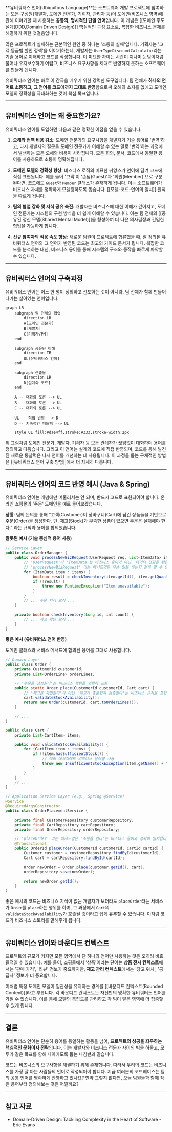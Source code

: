 **유비쿼터스 언어(Ubiquitous Language)**는 소프트웨어 개발 프로젝트에 참여하는 모든 구성원(개발자, 도메인 전문가, 기획자, 관리자 등)이 도메인(비즈니스 영역)에 관해 이야기할 때 사용하는 **공통의, 명시적인 단일 언어**입니다. 이 개념은 [[도메인 주도 설계(DDD,Domain Driven Design)]] 핵심적인 구성 요소로, 복잡한 비즈니스 문제를 해결하기 위한 첫걸음입니다.

많은 프로젝트가 실패하는 근본적인 원인 중 하나는 '소통의 실패'입니다. 기획자는 '고객 등급별 할인 정책'을 이야기하는데, 개발자는 `UserTypeDiscountCalculator`라는 기술 용어로 이해하고 코드를 작성합니다. 이 미묘한 차이는 시간이 지나며 눈덩이처럼 불어나 유지보수하기 어렵고, 비즈니스 요구사항을 제대로 반영하지 못하는 소프트웨어를 만들게 됩니다.

유비쿼터스 언어는 바로 이 간극을 메우기 위한 강력한 도구입니다. 팀 전체가 **하나의 언어로 소통하고, 그 언어를 코드에까지 그대로 반영**함으로써 오해의 소지를 없애고 도메인 모델의 정확성을 극대화하는 것이 핵심 목표입니다.

---

## 유비쿼터스 언어는 왜 중요한가요?

유비쿼터스 언어를 도입하면 다음과 같은 명확한 이점을 얻을 수 있습니다.

1. **오해와 번역 비용 감소**: 도메인 전문가의 요구사항을 개발자가 기술 용어로 '번역'하고, 다시 개발자의 질문을 도메인 전문가가 이해할 수 있는 말로 '번역'하는 과정에서 발생하는 모든 오해와 비용이 사라집니다. 모든 회의, 문서, 코드에서 동일한 용어를 사용하므로 소통이 명확해집니다.
    
2. **도메인 모델의 정확성 향상**: 비즈니스 로직의 미묘한 뉘앙스가 언어에 담겨 코드에 직접 표현됩니다. 예를 들어 '고객'이 '손님(Guest)'과 '회원(Member)'으로 구분된다면, 코드에도 `Guest`와 `Member` 클래스가 존재하게 됩니다. 이는 소프트웨어가 비즈니스 자체를 정확하게 모델링하도록 돕습니다. [[모델-코드-언어의 일치]] 원칙을 따르게 됩니다.
    
3. **팀의 협업 강화 및 지식 공유 촉진**: 개발자는 비즈니스에 대한 이해가 깊어지고, 도메인 전문가는 시스템의 구현 방식을 더 쉽게 이해할 수 있습니다. 이는 팀 전체의 [[공유된 정신 모델(Shared Mental Model)]]을 형성하여 더 나은 의사결정과 긴밀한 협업을 가능하게 합니다.
    
4. **신규 참여자의 적응 속도 향상**: 새로운 팀원이 프로젝트에 합류했을 때, 잘 정의된 유비쿼터스 언어와 그 언어가 반영된 코드는 최고의 가이드 문서가 됩니다. 복잡한 코드를 분석하는 대신, 비즈니스 용어를 통해 시스템의 구조와 동작을 빠르게 파악할 수 있습니다.
    

---

## 유비쿼터스 언어의 구축과정

유비쿼터스 언어는 어느 한 명이 정의하고 선포하는 것이 아니라, 팀 전체가 함께 만들어나가는 살아있는 언어입니다.

```mermaid
graph LR
    subgraph 팀 전체의 협업
        direction LR
        A[도메인 전문가]
        B[개발자]
        C[기획자/PM]
    end

    subgraph 공유된 이해
        direction TB
        UL[유비쿼터스 언어]
    end

    subgraph 산출물
        direction LR
        D[설계와 코드]
    end

    A -- 대화와 토론 --> UL
    B -- 대화와 토론 --> UL
    C -- 대화와 토론 --> UL

    UL -- 직접 반영 --> D
    D -- 지속적인 피드백 --> UL

    style UL fill:#dae4ff,stroke:#333,stroke-width:2px
```

위 그림처럼 도메인 전문가, 개발자, 기획자 등 모든 관계자가 끊임없이 대화하며 용어를 정의하고 다듬습니다. 그리고 이 언어는 설계와 코드에 직접 반영되며, 코드를 통해 발견된 새로운 통찰력은 다시 언어를 개선하는 데 사용됩니다. 이 과정을 돕는 구체적인 방법은 [[유비쿼터스 언어 구축 방법]]에서 더 자세히 다룹니다.

---

## 유비쿼터스 언어의 코드 반영 예시 (Java & Spring)

유비쿼터스 언어는 개념에만 머물러서는 안 되며, 반드시 코드로 표현되어야 합니다. 온라인 쇼핑몰의 '주문' 도메인을 예로 들어보겠습니다.

**상황**: 팀의 논의를 통해 "고객(Customer)이 장바구니(Cart)에 담긴 상품들을 기반으로 주문(Order)을 생성한다. 단, 재고(Stock)가 부족한 상품이 있으면 주문은 실패해야 한다." 라는 규칙과 용어를 합의했습니다.

**잘못된 예시 (기술 중심적 용어 사용)**

```java
// Service Layer
public class OrderManager {
    public void processNewBizRequest(UserRequest req, List<ItemData> items) {
        // 'UserRequest'나 'ItemData'는 비즈니스 용어가 아닌, 데이터 전달을 위한 기술 용어에 가깝습니다.
        // 'processNewBizRequest' 라는 메서드명은 무슨 일을 하는지 전혀 알 수 없습니다.
        for (ItemData item : items) {
            boolean result = checkInventory(item.getId(), item.getQuantity());
            if (!result) {
                throw new RuntimeException("Item unavailable");
            }
        }
        // ... 주문 처리 로직 ...
    }

    private boolean checkInventory(Long id, int count) {
        // ... 재고 확인 로직 ...
    }
}
```

**좋은 예시 (유비쿼터스 언어 반영)**

도메인 클래스와 서비스 메서드에 합의된 용어를 그대로 사용합니다.

```java
// Domain Layer
public class Order {
    private CustomerId customerId;
    private List<OrderLine> orderLines;

    // '주문을 생성한다'는 비즈니스 행위를 명확히 표현
    public static Order place(CustomerId customerId, Cart cart) {
        // '재고를 확인한다'가 아닌 '재고가 충분한지 검증한다'는 비즈니스 규칙을 표현
        cart.validateStockAvailability();
        return new Order(customerId, cart.toOrderLines());
    }

    // ...
}

public class Cart {
    private List<CartItem> items;

    public void validateStockAvailability() {
        for (CartItem item : items) {
            if (!item.hasSufficientStock()) {
                // 예외 메시지에도 비즈니스 용어를 사용
                throw new InsufficientStockException(item.getName() + "의 재고가 부족합니다.");
            }
        }
    }
    // ...
}

// Application Service Layer (e.g., Spring @Service)
@Service
@RequiredArgsConstructor
public class OrderPlacementService {

    private final CustomerRepository customerRepository;
    private final CartRepository cartRepository;
    private final OrderRepository orderRepository;

    // 'placeOrder' 라는 메서드명은 '주문을 한다'는 비즈니스 용어와 정확히 일치합니다.
    @Transactional
    public OrderId placeOrder(CustomerId customerId, CartId cartId) {
        Customer customer = customerRepository.findById(customerId);
        Cart cart = cartRepository.findById(cartId);

        Order newOrder = Order.place(customer.getId(), cart);
        orderRepository.save(newOrder);

        return newOrder.getId();
    }
}
```

좋은 예시의 코드는 비즈니스 지식이 없는 개발자가 보더라도 `placeOrder`라는 서비스가 `Order`를 `place`하는 행위를 하며, 그 과정에서 `Cart`의 `validateStockAvailability`가 호출될 것이라고 쉽게 유추할 수 있습니다. 이처럼 코드가 비즈니스 스토리를 말해주게 됩니다.

---

## 유비쿼터스 언어와 바운디드 컨텍스트

프로젝트의 규모가 커지면 모든 영역에서 단 하나의 언어만 사용하는 것은 오히려 비효율적일 수 있습니다. 예를 들어, 쇼핑몰에서 '상품'이라는 단어는 **상품 전시 컨텍스트**에서는 '판매 가격', '리뷰' 정보가 중요하지만, **재고 관리 컨텍스트**에서는 '창고 위치', '공급자' 정보가 더 중요합니다.

이처럼 특정 도메인 모델이 일관성을 유지하는 경계를 [[바운디드 컨텍스트(Bounded Context)]]라고 부릅니다. 각 바운디드 컨텍스트는 자신만의 명확한 유비쿼터스 언어를 가질 수 있습니다. 이를 통해 모델의 복잡도를 관리하고 각 팀이 맡은 영역에 더 집중할 수 있게 됩니다.

---

## 결론

유비쿼터스 언어는 단순히 용어를 통일하는 활동을 넘어, **프로젝트의 성공을 좌우하는 핵심적인 문화이자 전략**입니다. 이는 개발자와 비즈니스 전문가 사이의 벽을 허물고, 모두가 같은 목표를 향해 나아가도록 돕는 나침반과 같습니다.

코드는 비즈니스의 요구사항을 해결하기 위해 존재합니다. 따라서 우리의 코드는 비즈니스를 가장 잘 아는 사람들의 언어로 작성되어야 합니다. 지금 여러분의 코드베이스는 팀의 공통 언어를 명확하게 반영하고 있나요? 만약 그렇지 않다면, 오늘 팀원들과 함께 작은 용어부터 정의해보는 것은 어떨까요?

---

## 참고 자료

- Domain-Driven Design: Tackling Complexity in the Heart of Software - Eric Evans